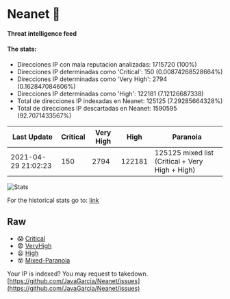 # Neanet :hocho:
#### Threat intelligence feed
#### The stats:

- Direcciones IP con mala reputacion analizadas: 1715720 (100%)
- Direcciones IP determinadas como 'Critical':  150 (0.00874268528664%)
- Direcciones IP determinadas como 'Very High':  2794 (0.162847084606%)
- Direcciones IP determinadas como 'High':  122181 (7.12126687338)
- Total de direcciones IP indexadas en Neanet:  125125 (7.29285664328%)
- Total de direcciones IP descartadas en Neanet:  1590595 (92.7071433567%)

| Last Update | Critical | Very High | High | Paranoia |
| --- | --- | --- | --- | --- |
| 2021-04-29 21:02:23 | 150 | 2794 | 122181 | 125125 mixed list (Critical + Very High + High)|

![Stats](https://docs.google.com/spreadsheets/d/e/2PACX-1vSnaNMIXVabIpDJjufMlzH7poXnshF3mgd8Is1g9ytUEzVsP5my4Trn8f-xkoLLQ38xpL3HtmUexLo6/pubchart?oid=501124687&format=image)

For the historical stats go to: [link](/stats.csv)
## Raw
- :scream: [Critical](https://raw.githubusercontent.com/JavaGarcia/Neanet/master/blacklists/neanet_critical.txt)
- :fearful: [VeryHigh](https://raw.githubusercontent.com/JavaGarcia/Neanet/master/blacklists/neanet_veryHigh.txtt)
- :frowning: [High](https://raw.githubusercontent.com/JavaGarcia/Neanet/master/blacklists/neanet_high.txt)
- :dizzy_face: [Mixed-Paranoia](https://raw.githubusercontent.com/JavaGarcia/Neanet/master/blacklists/neanet_all.txt)


Your IP is indexed? You may request to takedown. [https://github.com/JavaGarcia/Neanet/issues](https://github.com/JavaGarcia/Neanet/issues)



























































































































































































































































































































































































































































































































































































































































































































































































































































































































































































































































































































































































































































































































































































































































































































































































































































































































































































































































































































































































































































































































































































































































































































































































































































































































































































































































































































































































































































































































































































































































































































































































































































































































































































































































































































































































































































































































































































































































































































































































































































































































































































































































































































































































































































































































































































































































































































































































































































































































































































































































































































































































































































































































































































































































































































































































































































































































































































































































































































































































































































































































































































